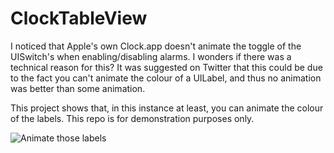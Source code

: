 # ClockTableView
I noticed that Apple's own Clock.app doesn't animate the toggle of the UISwitch's when enabling/disabling alarms. I wonders if there was a technical reason for this? It was suggested on Twitter that this could be due to the fact you can't animate the colour of a UILabel, and thus no animation was better than some animation.

This project shows that, in this instance at least, you can animate the colour of the labels. This repo is for demonstration purposes only.

![Animate those labels](http://up.tmdvs.me/0cb28c7dce4a/d)
